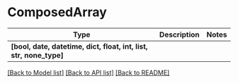 # ComposedArray

Type | Description | Notes
------------- | ------------- | -------------
**[bool, date, datetime, dict, float, int, list, str, none_type]** |  | 

[[Back to Model list]](../README.md#documentation-for-models) [[Back to API list]](../README.md#documentation-for-api-endpoints) [[Back to README]](../README.md)

